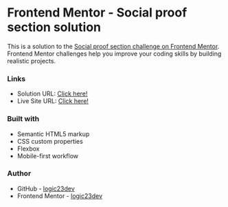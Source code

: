 # Frontend Mentor - Social proof section solution

This is a solution to the [Social proof section challenge on Frontend Mentor](https://www.frontendmentor.io/challenges/social-proof-section-6e0qTv_bA). Frontend Mentor challenges help you improve your coding skills by building realistic projects.

### Links

- Solution URL: [Click here!](https://github.com/logic23dev/social-proof-section)
- Live Site URL: [Click here!](https://logic23dev.github.io/social-proof-section/)

### Built with

- Semantic HTML5 markup
- CSS custom properties
- Flexbox
- Mobile-first workflow

### Author

- GitHub - [logic23dev](https://github.com/logic23dev)
- Frontend Mentor - [logic23dev](https://www.frontendmentor.io/profile/logic23dev)
